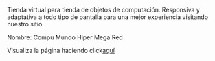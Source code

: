Tienda virtual para tienda de objetos de computación. Responsiva y adaptativa a todo tipo de pantalla para una mejor experiencia visitando nuestro sitio

Nombre: Compu Mundo Hiper Mega Red

Visualiza la página haciendo click<a href="https://christian01angel.github.io/compumundohipermegared/">aquí</a>